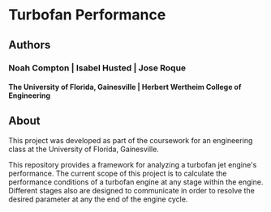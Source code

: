 # Turbofan Performance

## Authors
### Noah Compton | Isabel Husted | Jose Roque

#### The University of Florida, Gainesville | Herbert Wertheim College of Engineering

## About
This project was developed as part of the coursework for an engineering class at the University of Florida, Gainesville. 

This repository provides a framework for analyzing a turbofan jet engine's performance. The current scope of this project is to calculate the performance conditions of a turbofan engine at any stage within the engine. Different stages also are designed to communicate in order to resolve the desired parameter at any the end of the engine cycle.
